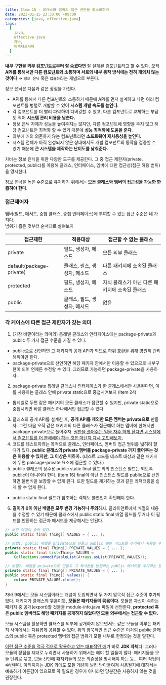 ```yaml
---
title: Item 15 - 클래스와 멤버의 접근 권한을 최소화하라
date: 2023-01-15 23:30:00 +09:00
categories: [java, effective-java]
tags:
  [
    java, 
    effective-java
    자바, 
    이펙티브자바
  ]
---
```


**내부 구현을 외부 컴포넌트로부터 잘 숨겼다면** 잘 설계된 컴포넌트라고 할 수 있다. 오직 **API를 통해서만 다른 컴포넌트와 소통하며 서로의 내부 동작 방식에는 전혀 개의치 않는 것이다** → `정보 은닉` 혹은 `캡슐화`라는 개념으로 부른다.

정보 은닉은 다음과 같은 장점을 가진다.

- API를 통해서 다른 컴포넌트와 소통하기 때문에 API를 먼저 설계하고 나면 여러 컴포넌트를 병렬로 개발할 수 있어 **시스템 개발 속도를 높인다.**
- 각 컴포넌트를 더 빨리 파악하여 디버깅할 수 있고, 다른 컴포넌트로 교체하는 부담도 적어 **시스템 관리 비용을 낮춘다.**
- 정보 은닉 자체가 성능을 높여주지는 않지만, 다른 컴포넌트에 영향을 주지 않고 해당 컴포넌트만 최적화 할 수 있기 때문에 **성능 최적화에 도움을 준다.**
- 외부에 거의 의존하지 않는 컴포넌트라면 **소프트웨어 재사용성을 높인다.**
- 시스템 전체가 아직 완성되지 않은 상태에서도 개별 컴포넌트의 동작을 검증할 수 있기 때문에 **큰 시스템을 제작하는 난이도를 낮춰준다.**

자바는 정보 은닉을 위한 다양한 도구를 제공한다. 그 중 접근 제한자(private, protected, public)를 이용해 클래스, 인터페이스, 멤버에 대한 접근성(접근 허용 범위)을 명시한다.  

정보 은닉을 높은 수준으로 유지하기 위해서는 **모든 클래스와 멤버의 접근성을 가능한 한 좁혀야 한다.** 

### 접근제어자
멤버(필드, 메서드, 중첩 클래스, 중첩 인터페이스)에 부여할 수 있는 접근 수준은 네 가지다.  
범위가 좁은 것부터 순서대로 살펴보자

|접근제한    | 적용대상                                    | 접근할 수 없는 클래스|
|-----------|---------------------------------------------|---------|
| private                  | 필드, 생성자, 메소드         | 모든 외부 클래스 |
| default(package-private) | 클래스, 필스, 생성자, 메소드  | 다른 패키지에 소속된 클래스 |
| protected                | 필드, 생성자, 메소드         | 자식 클래스가 아닌 다른 패키지에 소속된 클래스 |
| public                   | 클래스, 필드, 생성자, 메서드  | 없음 |

### 각 케이스에 따른 접근 제한자가 갖는 의미

1. (가장 바깥이라는 의미의) 톱레벨 클래스와 인터페이스에는 package-private과 public 두 가지 접근 수준을 가질 수 있다.
  - public으로 선언하면 그 패키지의 공개 API가 되므로 하위 호환을 위해 영원히 관리해줘야만 한다.
  - package-private으로 선언하면 해당 패키지 안에서만 이용할 수 있으므로 내부구현이 되어 언제든 수정할 수 있다. 그러므로 가능하면 package-private을 사용하자.
2. package-private 톱레벨 클래스나 인터페이스가 한 클래스에서만 사용된다면, 이를 사용하는 클래스 안에 private static으로 중첩시켜보자 (Item 24)
  - 톱레벨로 두면 같은 패키지의 모든 클래스가 접근할 수 있지만, private static으로 중첩시키면 바깥 클래스 하나에서만 접근할 수 있다.
3. 클래스의 공개 API를 설계한 후, **공개 API를 제외한 모든 멤버는 private으로** 만들자. 그런 다음 오직 같은 패키지의 다른 클래스가 접근해야 하는 멤버에 한해서만 package-private으로 풀어주자. <u>권한을 풀어주는 일을 자주 하게 된다면 시스템에서 컴포넌트를 더 분해해야 하는 것은 아닌지 다시 고민해보자.</u>
4. 코드를 테스트하려는 목적으로 클래스, 인터페이스, 멤버의 접근 범위를 넓히려 할 때가 있다. **public 클래스의 private 멤버를 package-private 까지  풀어주는 것은 허용할 수 있지만, 그 이상은 피하자.** (테스트 코드를 테스트 대상과 같은 패키지에 두면 pakcage-private 요소에 접근할 수 있다.)
5. public 클래스의 상수용 public static final 필드 외의 인스턴스 필드는 되도록 public이 아니어야 한다. (Item 16) final이 아닌 인스턴스 필드를 public으로 선언하면 불변식을 보장할 수 없게 된다. 또한 필드를 제거하는 것과 같은 리팩터링을 쉽게 할 수 없게 된다.
  - public static final 필드가 참조하는 객체도 불변인지 확인해야 한다.
6. **길이가 0이 아닌 배열은 모두 변경 가능하니 주의**하자. 클라이언트에서 배열의 내용을 수정할 수 있기 때문에 클래스에서 public static final 배열 필드를 두거나 이 필드를 반환하는 접근자 메서드를 제공해서는 안된다.
```java
// 보안 허점이 숨어 있다.
public static final Thing[] VALUES = { ... };
```
```java
// 방법1. public 배열을 private으로 만들고 public 불변 리스트를 추가해서 사용할 수 있다.
private static final Thing[] PRIVATE_VALUES = { ... };
public static final List<Thing> VALUES = 
    Collections.unmodifiableList(Arrays.asList(PRIVATE_VALUES));
```
```java
// 방법2. 배열을 private으로 만들고 그 복사본을 반환하는 public 메서드를 추가하는 방법이다. (방어적 복사)
private static final Thing[] PRIVATE_VALUES = { ... };
public static final Thing[] values() {
    return PRIVATE_VALUES.clone();
}
```

자바 9에서는 모듈 시스템이라는 개념이 도입되면서 두 가지 암묵적 접근 수준이 추가되었다. 패키지가 클래스의 묶음이듯, **모듈은 패키지들의 묶음이다.** 모듈은 자신이 속하는 패키지 중 공개(export)할 것들을 module-info.java 파일에 선언한다. **protected 혹은 public 멤버라도 해당 패키지를 공개하지 않았다면 모듈 외부에서는 접근할 수 없다.**

모듈 시스템을 활용하면 클래스를 외부에 공개하지 않으면서도 같은 모듈을 이루는 패키지 사이에서는 자유롭게 공유할 수 있다. 위의 암묵적인 접근 수준은 이처럼 public 클래스의 public 혹은 protected 멤버의 접근 범위가 모듈 내부로 한정되는 것을 말한다.

<u>이런 접근 수준을 적극 적으로 활용하고 있는 대표적인 예</u>가 바로 **JDK 자체**다. 그러나 모듈의 장점을 제대로 누리면서 사용하기 위해서는 해야 할 일들이 많다. 패키지들을 모듈 단위로 묶고, 모듈 선언에 패지키들의 모든 의존성을 명시해야 하는 등... 여러 작업이 수반된다. 아직까지는 JDK 외에도 모듈 개념이 널리 받아들여져 사용될지에 대하서는 예측하기 이른감이 있으므로 꼭 필요한 경우가 아니라면 당분간은 사용하지 않는 것을 권장한다.
